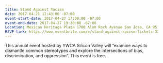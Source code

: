 ```yaml
---
title: Stand Against Racism
date: 2017-04-21 12:43:00 -07:00
event-start-date: 2017-04-27 17:00:00 -07:00
event-end-date: 2017-04-27 19:30:00 -07:00
Location: Mexican Heritage Plaza 1700 Alum Rock Avenue San Jose, CA 95116
RSVP-link: https://www.eventbrite.com/e/stand-against-racism-tickets-32309743312?aff=ehomecard
---
```


This annual event hosted by YWCA Silicon Valley will “examine ways to dismantle common stereotypes and explore the intersections of bias, discrimination, and oppression”. This event is free. 